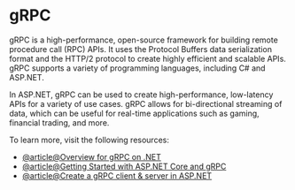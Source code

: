 # gRPC

gRPC is a high-performance, open-source framework for building remote procedure call (RPC) APIs. It uses the Protocol Buffers data serialization format and the HTTP/2 protocol to create highly efficient and scalable APIs. gRPC supports a variety of programming languages, including C# and ASP.NET.

In ASP.NET, gRPC can be used to create high-performance, low-latency APIs for a variety of use cases. gRPC allows for bi-directional streaming of data, which can be useful for real-time applications such as gaming, financial trading, and more.

To learn more, visit the following resources:

- [@article@Overview for gRPC on .NET](https://learn.microsoft.com/en-us/aspnet/core/grpc/?view=aspnetcore-7.0)
- [@article@Getting Started with ASP.NET Core and gRPC](https://blog.jetbrains.com/dotnet/2021/07/19/getting-started-with-asp-net-core-and-grpc/)
- [@article@Create a gRPC client & server in ASP.NET](https://learn.microsoft.com/en-us/aspnet/core/tutorials/grpc/grpc-start?view=aspnetcore-7.0&tabs=visual-studio)
